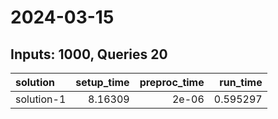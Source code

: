 # 2024-03-15

## Inputs: 1000, Queries 20

| solution   |   setup_time |   preproc_time |   run_time |
|:-----------|-------------:|---------------:|-----------:|
| solution-1 |      8.16309 |          2e-06 |   0.595297 |